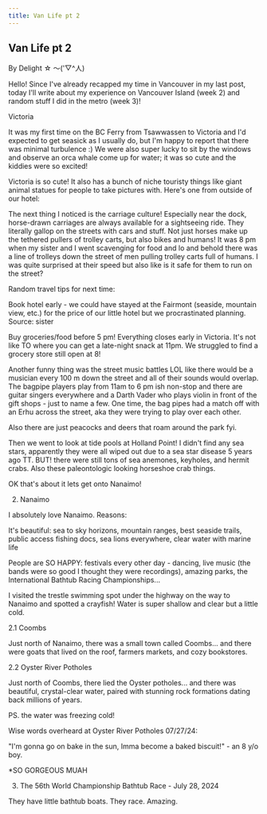 ```yaml
---
title: Van Life pt 2
---
```

## Van Life pt 2
By Delight ☆ ～('▽^人)

Hello! Since I've already recapped my time in Vancouver in my last post, today I'll write about my experience on Vancouver Island (week 2) and random stuff I did in the metro (week 3)!

Victoria 

It was my first time on the BC Ferry from Tsawwassen to Victoria and I'd expected to get seasick as I usually do, but I'm happy to report that there was minimal turbulence :) We were also super lucky to sit by the windows and observe an orca whale come up for water; it was so cute and the kiddies were so excited!

Victoria is so cute! It also has a bunch of niche touristy things like giant animal statues for people to take pictures with. Here's one from outside of our hotel:

The next thing I noticed is the carriage culture! Especially near the dock, horse-drawn carriages are always available for a sightseeing ride. They literally gallop on the streets with cars and stuff. Not just horses make up the tethered pullers of trolley carts, but also bikes and humans! It was 8 pm when my sister and I went scavenging for food and lo and behold there was a line of trolleys down the street of men pulling trolley carts full of humans. I was quite surprised at their speed but also like is it safe for them to run on the street?

Random travel tips for next time:

Book hotel early - we could have stayed at the Fairmont (seaside, mountain view, etc.) for the price of our little hotel but we procrastinated planning. Source: sister

Buy groceries/food before 5 pm! Everything closes early in Victoria. It's not like TO where you can get a late-night snack at 11pm. We struggled to find a grocery store still open at 8!

Another funny thing was the street music battles LOL like there would be a musician every 100 m down the street and all of their sounds would overlap. The bagpipe players play from 11am to 6 pm ish non-stop and there are guitar singers everywhere and a Darth Vader who plays violin in front of the gift shops - just to name a few. One time, the bag pipes had a match off with an Erhu across the street, aka they were trying to play over each other.

Also there are just peacocks and deers that roam around the park fyi. 

Then we went to look at tide pools at Holland Point! I didn't find any sea stars, apparently they were all wiped out due to a sea star disease 5 years ago TT. BUT! there were still tons of sea anemones, keyholes, and hermit crabs. Also these paleontologic looking horseshoe crab things. 

OK that's about it lets get onto Nanaimo!

2. Nanaimo

I absolutely love Nanaimo. Reasons:

It's beautiful: sea to sky horizons, mountain ranges, best seaside trails, public access fishing docs, sea lions everywhere, clear water with marine life

People are SO HAPPY: festivals every other day - dancing, live music (the bands were so good I thought they were recordings), amazing parks, the International Bathtub Racing Championships...

I visited the trestle swimming spot under the highway on the way to Nanaimo and spotted a crayfish! Water is super shallow and clear but a little cold. 

2.1 Coombs

Just north of Nanaimo, there was a small town called Coombs... and there were goats that lived on the roof, farmers markets, and cozy bookstores.

2.2 Oyster River Potholes

Just north of Coombs, there lied the Oyster potholes... and there was beautiful, crystal-clear water, paired with stunning rock formations dating back millions of years.

PS. the water was freezing cold!

Wise words overheard at Oyster River Potholes 07/27/24: 

"I'm gonna go on bake in the sun, Imma become a baked biscuit!" - an 8 y/o boy.

*SO GORGEOUS MUAH

3. The 56th World Championship Bathtub Race - July 28, 2024

They have little bathtub boats. They race. Amazing.